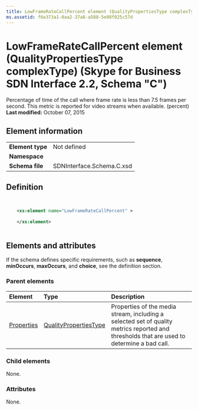 ```yaml
---
title: LowFrameRateCallPercent element (QualityPropertiesType complexType) (Skype for Business SDN Interface 2.2, Schema "C")
ms.assetid: f6e373a1-0aa2-37a8-a588-5e98f025c57d
---
```



# LowFrameRateCallPercent element (QualityPropertiesType complexType) (Skype for Business SDN Interface 2.2, Schema "C")
Percentage of time of the call where frame rate is less than 7.5 frames per second. This metric is reported for video streams when available. (percent) 
 **Last modified:** October 07, 2015
  
    
    


## Element information


|||
|:-----|:-----|
|**Element type**|Not defined |
|**Namespace**||
|**Schema file**|SDNInterface.Schema.C.xsd |
   

## Definition


```XML


    <xs:element name="LowFrameRateCallPercent" >
    
    </xs:element>
  
```


## Elements and attributes

If the schema defines specific requirements, such as **sequence**, **minOccurs**, **maxOccurs**, and **choice**, see the definition section. 
  
    
    

### Parent elements



|**Element**|**Type**|**Description**|
|:-----|:-----|:-----|
| [Properties](properties-element-qualitytype-complextype.md)| [QualityPropertiesType](qualitypropertiestype-complextype-1.md)|Properties of the media stream, including a selected set of quality metrics reported and thresholds that are used to determine a bad call. |
   

### Child elements

None. 
  
    
    

### Attributes

None. 
  
    
    

